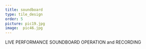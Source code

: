 ```yaml
---
title: soundboard
type: tile_design
order: 5
picture: pic19.jpg
image:  pic46.jpg
---
```

LIVE PERFORMANCE SOUNDBOARD OPERATION and RECORDING
